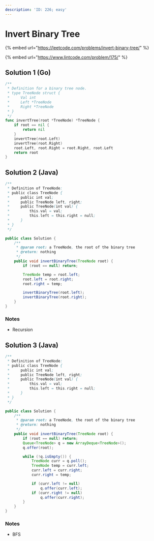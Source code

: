 ```yaml
---
description: 'ID: 226; easy'
---
```


# Invert Binary Tree

{% embed url="https://leetcode.com/problems/invert-binary-tree/" %}

{% embed url="https://www.lintcode.com/problem/175/" %}

## Solution 1 \(Go\)

```go
/**
 * Definition for a binary tree node.
 * type TreeNode struct {
 *     Val int
 *     Left *TreeNode
 *     Right *TreeNode
 * }
 */
func invertTree(root *TreeNode) *TreeNode {
    if root == nil {
        return nil
    }
    invertTree(root.Left)
    invertTree(root.Right)
    root.Left, root.Right = root.Right, root.Left
    return root
}
```

##  Solution 2 \(Java\) <a id="solution-1-java"></a>

```java
/**
 * Definition of TreeNode:
 * public class TreeNode {
 *     public int val;
 *     public TreeNode left, right;
 *     public TreeNode(int val) {
 *         this.val = val;
 *         this.left = this.right = null;
 *     }
 * }
 */

public class Solution {
    /**
     * @param root: a TreeNode, the root of the binary tree
     * @return: nothing
     */
    public void invertBinaryTree(TreeNode root) {
        if (root == null) return;

        TreeNode temp = root.left;
        root.left = root.right;
        root.right = temp;

        invertBinaryTree(root.left);
        invertBinaryTree(root.right);
    }
}
```

### Notes

* Recursion

## Solution 3 \(Java\)

```java
/**
 * Definition of TreeNode:
 * public class TreeNode {
 *     public int val;
 *     public TreeNode left, right;
 *     public TreeNode(int val) {
 *         this.val = val;
 *         this.left = this.right = null;
 *     }
 * }
 */

public class Solution {
    /**
     * @param root: a TreeNode, the root of the binary tree
     * @return: nothing
     */
    public void invertBinaryTree(TreeNode root) {
        if (root == null) return;
        Queue<TreeNode> q = new ArrayDeque<TreeNode>();
        q.offer(root);

        while (!q.isEmpty()) {
            TreeNode curr = q.poll();
            TreeNode temp = curr.left;
            curr.left = curr.right;
            curr.right = temp;

            if (curr.left != null)
                q.offer(curr.left);
            if (curr.right != null)
                q.offer(curr.right);
        }
    }
}
```

### Notes

* BFS

